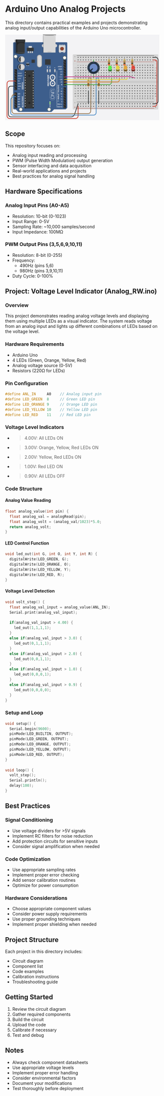 # Arduino Uno Analog Projects

This directory contains practical examples and projects demonstrating analog input/output capabilities of the Arduino Uno microcontroller.

![Analog Circuit Diagram](image.png)

## Scope
This repository focuses on:
- Analog input reading and processing
- PWM (Pulse Width Modulation) output generation
- Sensor interfacing and data acquisition
- Real-world applications and projects
- Best practices for analog signal handling

## Hardware Specifications

### Analog Input Pins (A0-A5)
- Resolution: 10-bit (0-1023)
- Input Range: 0-5V
- Sampling Rate: ~10,000 samples/second
- Input Impedance: 100MΩ

### PWM Output Pins (3,5,6,9,10,11)
- Resolution: 8-bit (0-255)
- Frequency: 
  - 490Hz (pins 5,6)
  - 980Hz (pins 3,9,10,11)
- Duty Cycle: 0-100%

## Project: Voltage Level Indicator (Analog_RW.ino)

### Overview
This project demonstrates reading analog voltage levels and displaying them using multiple LEDs as a visual indicator. The system reads voltage from an analog input and lights up different combinations of LEDs based on the voltage level.

### Hardware Requirements
- Arduino Uno
- 4 LEDs (Green, Orange, Yellow, Red)
- Analog voltage source (0-5V)
- Resistors (220Ω for LEDs)

### Pin Configuration
```cpp
#define ANL_IN     A0    // Analog input pin
#define LED_GREEN  8     // Green LED pin
#define LED_ORANGE 9     // Orange LED pin
#define LED_YELLOW 10    // Yellow LED pin
#define LED_RED    11    // Red LED pin
```

### Voltage Level Indicators
- > 4.00V: All LEDs ON
- > 3.00V: Orange, Yellow, Red LEDs ON
- > 2.00V: Yellow, Red LEDs ON
- > 1.00V: Red LED ON
- > 0.90V: All LEDs OFF

### Code Structure

#### Analog Value Reading
```cpp
float analog_value(int pin) {
  float analog_val = analogRead(pin);
  float analog_volt = (analog_val/1023)*5.0;
  return analog_volt;
}
```

#### LED Control Function
```cpp
void led_out(int G, int O, int Y, int R) {
  digitalWrite(LED_GREEN, G);
  digitalWrite(LED_ORANGE, O);
  digitalWrite(LED_YELLOW, Y);
  digitalWrite(LED_RED, R);
}
```

#### Voltage Level Detection
```cpp
void volt_step() {
  float analog_val_input = analog_value(ANL_IN);
  Serial.print(analog_val_input);
  
  if(analog_val_input > 4.00) {
    led_out(1,1,1,1);
  }
  else if(analog_val_input > 3.0) {
    led_out(0,1,1,1);
  }
  else if(analog_val_input > 2.0) {
    led_out(0,0,1,1);
  }
  else if(analog_val_input > 1.0) {
    led_out(0,0,0,1);
  }
  else if(analog_val_input > 0.9) {
    led_out(0,0,0,0);
  }
}
```

### Setup and Loop
```cpp
void setup() {
  Serial.begin(9600);
  pinMode(LED_BUILTIN, OUTPUT);
  pinMode(LED_GREEN, OUTPUT);
  pinMode(LED_ORANGE, OUTPUT);
  pinMode(LED_YELLOW, OUTPUT);
  pinMode(LED_RED, OUTPUT);
}

void loop() {
  volt_step();
  Serial.println();
  delay(100);
}
```

## Best Practices

### Signal Conditioning
- Use voltage dividers for >5V signals
- Implement RC filters for noise reduction
- Add protection circuits for sensitive inputs
- Consider signal amplification when needed

### Code Optimization
- Use appropriate sampling rates
- Implement proper error checking
- Add sensor calibration routines
- Optimize for power consumption

### Hardware Considerations
- Choose appropriate component values
- Consider power supply requirements
- Use proper grounding techniques
- Implement proper shielding when needed

## Project Structure
Each project in this directory includes:
- Circuit diagram
- Component list
- Code examples
- Calibration instructions
- Troubleshooting guide

## Getting Started
1. Review the circuit diagram
2. Gather required components
3. Build the circuit
4. Upload the code
5. Calibrate if necessary
6. Test and debug

## Notes
- Always check component datasheets
- Use appropriate voltage levels
- Implement proper error handling
- Consider environmental factors
- Document your modifications
- Test thoroughly before deployment
